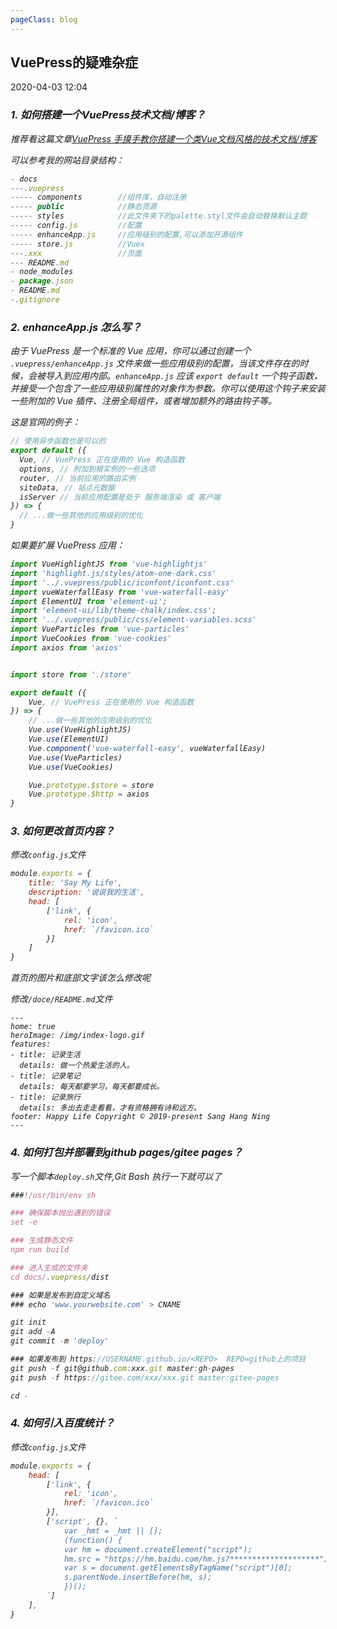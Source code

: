 ```yaml
---
pageClass: blog
---
```


## VuePress的疑难杂症
<p class="date">2020-04-03 12:04 
  <span id="/blog/vue/VuepressIntractableDisease.html" class="leancloud_visitors">
      <i class="shni shn-eye-fill" />
      <i class="leancloud-visitors-count"></i>
  </span>
</p>


<el-backtop :visibility-height="0"></el-backtop>

### 1. 如何搭建一个VuePress技术文档/博客？

推荐看这篇文章<a href="https://juejin.im/post/5b8e526051882542a82baba6" target="_blank">VuePress 手摸手教你搭建一个类Vue文档风格的技术文档/博客</a>

可以参考我的网站目录结构：

```js
- docs
---.vuepress
----- components        //组件库，自动注册
----- public            //静态资源
----- styles            //此文件夹下的palette.styl文件会自动替换默认主题
----- config.js         //配置
----- enhanceApp.js     //应用级别的配置,可以添加开源组件
----- store.js          //Vuex
---.xxx                 //页面
--- README.md
- node_modules
- package.json
- README.md
-.gitignore
```
### 2. enhanceApp.js 怎么写？

由于 VuePress 是一个标准的 Vue 应用，你可以通过创建一个 <code class="default">.vuepress/enhanceApp.js</code> 文件来做一些应用级别的配置，当该文件存在的时候，会被导入到应用内部。<code class="default">enhanceApp.js</code> 应该 <code class="default">export default</code> 一个钩子函数，并接受一个包含了一些应用级别属性的对象作为参数。你可以使用这个钩子来安装一些附加的 Vue 插件、注册全局组件，或者增加额外的路由钩子等。

这是官网的例子：

```js
// 使用异步函数也是可以的
export default ({
  Vue, // VuePress 正在使用的 Vue 构造函数
  options, // 附加到根实例的一些选项
  router, // 当前应用的路由实例
  siteData, // 站点元数据
  isServer // 当前应用配置是处于 服务端渲染 或 客户端
}) => {
  // ...做一些其他的应用级别的优化
}
```

如果要扩展 VuePress 应用：

```js
import VueHighlightJS from 'vue-highlightjs'
import 'highlight.js/styles/atom-one-dark.css'
import '../.vuepress/public/iconfont/iconfont.css'
import vueWaterfallEasy from 'vue-waterfall-easy'
import ElementUI from 'element-ui';
import 'element-ui/lib/theme-chalk/index.css';
import '../.vuepress/public/css/element-variables.scss'
import VueParticles from 'vue-particles'
import VueCookies from 'vue-cookies'
import axios from 'axios'


import store from './store'

export default ({
    Vue, // VuePress 正在使用的 Vue 构造函数
}) => {
    // ...做一些其他的应用级别的优化
    Vue.use(VueHighlightJS)
    Vue.use(ElementUI)
    Vue.component('vue-waterfall-easy', vueWaterfallEasy)
    Vue.use(VueParticles)
    Vue.use(VueCookies)

    Vue.prototype.$store = store
    Vue.prototype.$http = axios
}
```
### 3. 如何更改首页内容？

修改<code class="default">config.js</code>文件

```js
module.exports = {
    title: 'Say My Life',
    description: '说说我的生活',
    head: [
        ['link', {
            rel: 'icon',
            href: `/favicon.ico`
        }]
    ]
}
```

首页的图片和底部文字该怎么修改呢

修改<code >/doce/README.md</code>文件

```JS
---
home: true
heroImage: /img/index-logo.gif
features:
- title: 记录生活
  details: 做一个热爱生活的人。
- title: 记录笔记
  details: 每天都要学习，每天都要成长。
- title: 记录旅行
  details: 多出去走走看看，才有资格拥有诗和远方。
footer: Happy Life Copyright © 2019-present Sang Hang Ning
---
```
### 4. 如何打包并部署到github pages/gitee pages？

写一个脚本<code class="default">deploy.sh</code>文件,Git Bash 执行一下就可以了

```js
###!/usr/bin/env sh

### 确保脚本抛出遇到的错误
set -e

### 生成静态文件
npm run build

### 进入生成的文件夹
cd docs/.vuepress/dist

### 如果是发布到自定义域名
### echo 'www.yourwebsite.com' > CNAME

git init
git add -A
git commit -m 'deploy'

### 如果发布到 https://USERNAME.github.io/<REPO>  REPO=github上的项目
git push -f git@github.com:xxx.git master:gh-pages
git push -f https://gitee.com/xxx/xxx.git master:gitee-pages

cd -
```

### 4. 如何引入百度统计？

修改<code class="default">config.js</code>文件

```js
module.exports = {
    head: [
        ['link', {
            rel: 'icon',
            href: `/favicon.ico`
        }],
        ['script', {}, `
            var _hmt = _hmt || [];
            (function() {
            var hm = document.createElement("script");
            hm.src = "https://hm.baidu.com/hm.js?********************";
            var s = document.getElementsByTagName("script")[0]; 
            s.parentNode.insertBefore(hm, s);
            })();
        `]
    ],
}
```

<base-valine />